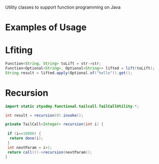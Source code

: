  Utility classes to support function programming on Java
# Examples of Usage
# Lfiting
```java
Function<String, String> toLift = str->str;
Function<Optional<String>, Optional<String>> lifted = lift(toLift);
String result = lifted.apply(Optional.of("hello")).get();
```
# Recursion
```java
import static ztysdmy.functional.tailcall.TailCallUtility.*;

int result = recursion(0).invoke();

private TailCall<Integer> recursion(int i) {
		
 if (i==10000) {
  return done(i);
 }
 int nextParam = i+1;
 return call(()->recursion(nextParam));
}

```
